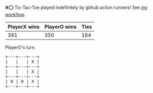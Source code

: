 :x::o: Tic-Tac-Toe played indefinitely by github action runners! See [my workflow](.github/workflows/play.yaml).

|PlayerX wins|PlayerO wins|Ties|
|-|-|-|
|391|350|164|

PlayerO's turn.

<pre>
+---+---+---+
|   |   | X |
+---+---+---+
|   |   | X |
+---+---+---+
| O | O | X |
+---+---+---+
</pre>